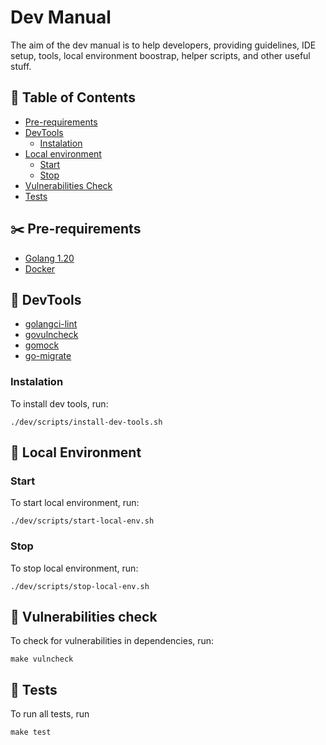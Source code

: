 # Dev Manual

<p>The aim of the dev manual is to help developers, providing guidelines, IDE setup, tools, local environment boostrap, helper scripts, and other useful stuff. </p>

##  📔 Table of Contents
<!--ts-->
   * [Pre-requirements](#✂️-pre-requirements)
   * [DevTools](#🔨-devtools)
      * [Instalation](#instalation)
   * [Local environment](#🎨-local-environment)
      * [Start](#start)
      * [Stop](#stop)
   * [Vulnerabilities Check](#🚩-vulnerabilities-check)
   * [Tests](#🔬-tests)
<!--te-->

## ✂️ Pre-requirements
* [Golang 1.20](https://go.dev/doc/install)
* [Docker](https://docs.docker.com/get-docker/)

## 🔨 DevTools

* [golangci-lint](https://golangci-lint.run/)
* [govulncheck](https://pkg.go.dev/golang.org/x/vuln/cmd/govulncheck)
* [gomock](https://github.com/golang/mock)
* [go-migrate](https://github.com/golang-migrate/migrate)

### Instalation

To install dev tools, run:

```
./dev/scripts/install-dev-tools.sh
```

## 🎨 Local Environment

### Start
To start local environment, run:

```
./dev/scripts/start-local-env.sh
```

### Stop
To stop local environment, run:

```
./dev/scripts/stop-local-env.sh
```

## 🚩 Vulnerabilities check
To check for vulnerabilities in dependencies, run:

```
make vulncheck
```

## 🔬  Tests
To run all tests, run
```
make test
```